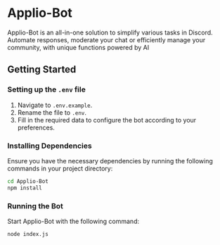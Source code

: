 # Applio-Bot

Applio-Bot is an all-in-one solution to simplify various tasks in Discord. Automate responses, moderate your chat or efficiently manage your community, with unique functions powered by AI

## Getting Started

### Setting up the `.env` file

1. Navigate to `.env.example`.
2. Rename the file to `.env`.
3. Fill in the required data to configure the bot according to your preferences.

### Installing Dependencies

Ensure you have the necessary dependencies by running the following commands in your project directory:

```bash
cd Applio-Bot
npm install
```

### Running the Bot

Start Applio-Bot with the following command:

```bash
node index.js
```

